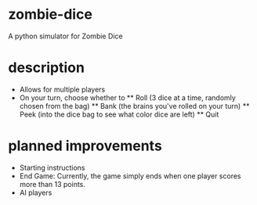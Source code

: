 # zombie-dice
A python simulator for Zombie Dice

# description
* Allows for multiple players
* On your turn, choose whether to
** Roll (3 dice at a time, randomly chosen from the bag)
** Bank (the brains you've rolled on your turn)
** Peek (into the dice bag to see what color dice are left)
** Quit

# planned improvements
* Starting instructions
* End Game: Currently, the game simply ends when one player scores more than 13 points.
* AI players
